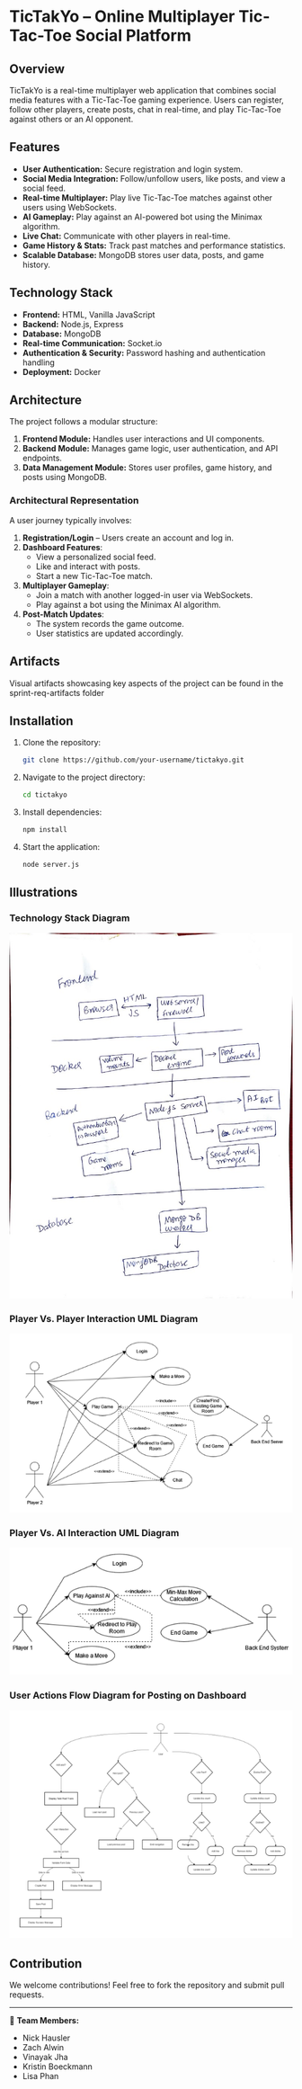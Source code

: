 # TicTakYo – Online Multiplayer Tic-Tac-Toe Social Platform

## Overview

TicTakYo is a real-time multiplayer web application that combines social media features with a Tic-Tac-Toe gaming experience. Users can register, follow other players, create posts, chat in real-time, and play Tic-Tac-Toe against others or an AI opponent.

## Features

- **User Authentication:** Secure registration and login system.
- **Social Media Integration:** Follow/unfollow users, like posts, and view a social feed.
- **Real-time Multiplayer:** Play live Tic-Tac-Toe matches against other users using WebSockets.
- **AI Gameplay:** Play against an AI-powered bot using the Minimax algorithm.
- **Live Chat:** Communicate with other players in real-time.
- **Game History & Stats:** Track past matches and performance statistics.
- **Scalable Database:** MongoDB stores user data, posts, and game history.

## Technology Stack

- **Frontend:** HTML, Vanilla JavaScript
- **Backend:** Node.js, Express
- **Database:** MongoDB
- **Real-time Communication:** Socket.io
- **Authentication & Security:** Password hashing and authentication handling
- **Deployment:** Docker

## Architecture

The project follows a modular structure:

1. **Frontend Module:** Handles user interactions and UI components.
2. **Backend Module:** Manages game logic, user authentication, and API endpoints.
3. **Data Management Module:** Stores user profiles, game history, and posts using MongoDB.

### Architectural Representation

A user journey typically involves:
1. **Registration/Login** – Users create an account and log in.
2. **Dashboard Features**:
   - View a personalized social feed.
   - Like and interact with posts.
   - Start a new Tic-Tac-Toe match.
3. **Multiplayer Gameplay**:
   - Join a match with another logged-in user via WebSockets.
   - Play against a bot using the Minimax AI algorithm.
4. **Post-Match Updates**:
   - The system records the game outcome.
   - User statistics are updated accordingly.
  
## Artifacts
Visual artifacts showcasing key aspects of the project can be found in the sprint-req-artifacts folder

## Installation

1. Clone the repository:
   ```sh
   git clone https://github.com/your-username/tictakyo.git
   ```
2. Navigate to the project directory:
   ```sh
   cd tictakyo
   ```
3. Install dependencies:
   ```sh
   npm install
   ```
4. Start the application:
   ```sh
   node server.js
   ```

## Illustrations

### Technology Stack Diagram
![Technology Stack](images/tech-stack.png)

### Player Vs. Player Interaction UML Diagram
![PvP UML](images/pvp-uml.png)

### Player Vs. AI Interaction UML Diagram
![AI UML](images/ai-uml.png)

### User Actions Flow Diagram for Posting on Dashboard
![User Actions](images/user-flow.png)

## Contribution

We welcome contributions! Feel free to fork the repository and submit pull requests.

---

📌 **Team Members:**
- Nick Hausler
- Zach Alwin
- Vinayak Jha
- Kristin Boeckmann
- Lisa Phan
